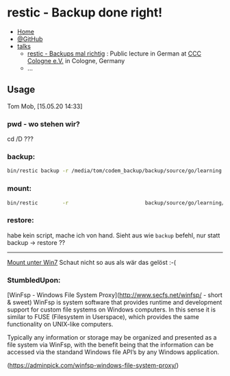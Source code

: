 # restic - Backup done right!

- [Home](https://restic.net/)
- [@GitHub](https://github.com/restic/restic)
- [talks](https://restic.readthedocs.io/en/stable/110_talks.html )
  - [restic - Backups mal richtig](https://media.ccc.de/v/c4.openchaos.2016.01.restic) : Public lecture in German at [CCC Cologne e.V.](https://media.ccc.de/) in Cologne, Germany
  - ...

## Usage
Tom Mob, [15.05.20 14:33]

### pwd - wo stehen wir?

cd /D <medium> ???

### backup:
```sh
bin/restic backup -r /media/tom/codem_backup/backup/source/go/learning  /home/tom/projects/go/src/learning --verbose
```

### mount:
```sh
bin/restic        -r                         backup/source/go/learning/ mount mount/learning
```

### restore:
habe kein script, mache ich von hand.
Sieht aus wie `backup` befehl, nur statt backup -> restore ??

----

[Mount unter Win7](https://forum.restic.net/t/restic-mount-windows/898)
Schaut nicht so aus als wär das gelöst :-(

### StumbledUpon:
[WinFsp - Windows File System Proxy](http://www.secfs.net/winfsp/ - short & sweet)
WinFsp is system software that provides runtime and development support for custom file systems on Windows computers. In this sense it is similar to FUSE (Filesystem in Userspace), which provides the same functionality on UNIX-like computers.

Typically any information or storage may be organized and presented as a file system via WinFsp, with the benefit being that the information can be accessed via the standand Windows file API’s by any Windows application.

(https://adminpick.com/winfsp-windows-file-system-proxy/)
